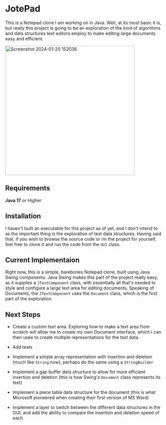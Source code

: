 # JotePad
This is a Notepad clone I am working on in Java. Well, at its most basic it is, but really this project is going to be an exploration of the kind of algorithms and data structures text editors employ to make editing large documents easy and efficient.

<img width="412" alt="Screenshot 2024-01-20 152036" src="https://github.com/fdenedo/jotepad/assets/24829887/771b31c5-1f05-40b5-b25e-0cf121afc99b">

## Requirements
**Java 17** or Higher

## Installation
I haven't built an executable for this project as of yet, and I don't intend to as the important thing is the exploration of text data structures. Having said that, if you wish to browse the source code or rin the project for yourself, feel free to clone it and run the code from the `GUI` class.

## Current Implementaion
Right now, this is a simple, barebones Notepad clone, built using Java Swing components. Java Swing makes this part of the project really easy, as it supplies a `JTextComponent` class, with essentially all that's needed to style and configure a large text area for editing documents. Speaking of Documents, the `JTextComponent` uses the `Document` class, which is the first part of the exploration.

## Next Steps
* Create a custom text area.
Exploring how to make a text area from scratch will allow me to create my own Document interface, which I can then usee to create multiple representations for the text data.

* Add tests
* Implement a simple array representation with insertion and deletion (much like `String` now), perhaps do the same using a `StringBuilder`
* Implement a gap buffer data structure to allow for more efficient insertion and deletion (this is how Swing's `Document` class represents its text)
* Implement a piece table data structure for the document (this is what Microsoft pioneered when creating their first version of MS Word)
* Implement a layer to switch between the different data structures in the GUI, and add the ability to compare the insertion and deletion speed of each
